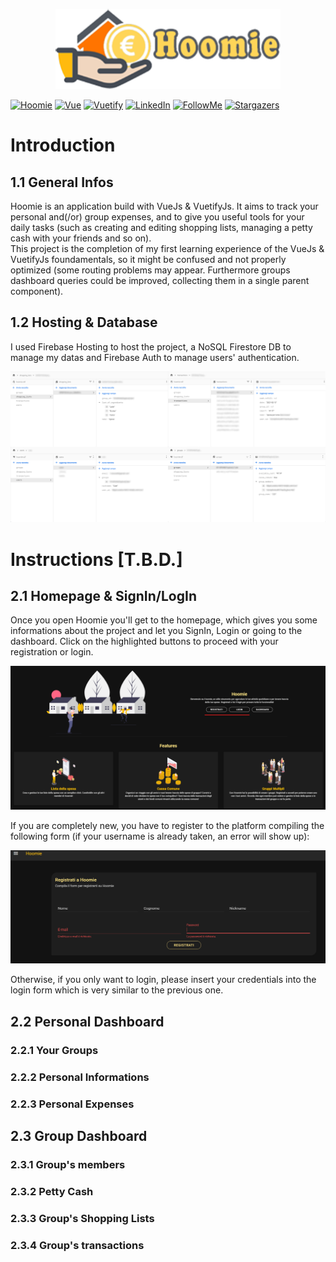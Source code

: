 <p align="center">
  <a href="https://github.com/paolopertino/Hoomie">
    <img src="src/assets/banner.png" alt="Logo" height="128">
  </a>
</p>

<!-- PROJECT SHIELDS -->
[![Hoomie][hoomie-shield]][hoomie-url]
[![Vue][vue-shield]][vue-url]
[![Vuetify][vuetify-shield]][vuetify-url]
[![LinkedIn][linkedin-shield]][linkedin-url]
[![FollowMe][follow-shield]][follow-url]
[![Stargazers][stars-shield]][stars-url]

<!-- PROJECT INTRODUCTION -->
# Introduction
## 1.1 General Infos
Hoomie is an application build with VueJs & VuetifyJs. It aims to track your personal and(/or) group expenses, and to give you useful tools for your daily tasks (such as creating and editing shopping lists, managing a petty cash with your friends and so on). <br>
This project is the completion of my first learning experience of the VueJs & VuetifyJs foundamentals, so it might be confused and not properly optimized (some routing problems may appear. Furthermore groups dashboard queries could be improved, collecting them in a single parent component).
## 1.2 Hosting & Database
I used Firebase Hosting to host the project, a NoSQL Firestore DB to manage my datas and Firebase Auth to manage users' authentication.

![Database Structure](src/assets/db-structure.png)

<!-- PROJECT OVERVIEW AND USER INSTRUCTION -->
# Instructions [T.B.D.]
## 2.1 Homepage & SignIn/LogIn
Once you open Hoomie you'll get to the homepage, which gives you some informations about the project and let you SignIn, Login or going to the dashboard. Click on the highlighted buttons to proceed with your registration or login.

![Homepage](src/assets/homepage.png)

If you are completely new, you have to register to the platform compiling the following form (if your username is already taken, an error will show up):

![SignupForm](src/assets/signin_form.png)

Otherwise, if you only want to login, please insert your credentials into the login form which is very similar to the previous one.
## 2.2 Personal Dashboard
### 2.2.1 Your Groups
### 2.2.2 Personal Informations
### 2.2.3 Personal Expenses
## 2.3 Group Dashboard
### 2.3.1 Group's members
### 2.3.2 Petty Cash
### 2.3.3 Group's Shopping Lists
### 2.3.4 Group's transactions


<!-- MARKDOWN LINKS & IMAGES -->
[hoomie-shield]: https://img.shields.io/badge/Hoomie-App-orange?logo=homeadvisor&style=plastic
[hoomie-url]: https://hoomie-cdf.web.app/
[vue-shield]: https://img.shields.io/badge/Vue-Js-green?logo=vue.js&style=plastic
[vue-url]: https://vuejs.org/
[vuetify-shield]: https://img.shields.io/badge/Vuetify-Js-teal?logo=vuetify&style=plastic
[vuetify-url]: https://vuetifyjs.com/en/
[follow-shield]: https://img.shields.io/github/followers/paolopertino?style=social
[follow-url]: https://github.com/paolopertino?tab=followers
[stars-shield]: https://img.shields.io/github/stars/paolopertino/Hoomie?style=social
[stars-url]: https://github.com/paolopertino/Hoomie/stargazers
[linkedin-shield]: https://img.shields.io/badge/Paolo-Pertino-blue?logo=linkedin&style=plastic
[linkedin-url]: https://www.linkedin.com/in/paolo-pertino/
